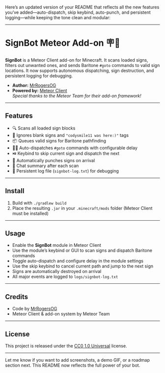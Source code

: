 Here’s an updated version of your README that reflects all the new features you’ve added—auto-dispatch, skip keybind, auto-punch, and persistent logging—while keeping the tone clean and modular:

---

# SignBot Meteor Add-on 🪧🤖

**SignBot** is a Meteor Client add-on for Minecraft. It scans loaded signs, filters out unwanted ones, and sends Baritone `#goto` commands to valid sign locations. It now supports autonomous dispatching, sign destruction, and persistent logging for debugging.

- **Author:** [MrRogersOG](https://github.com/MrRogersOG)  
- **Powered by:** [Meteor Client](https://meteorclient.com/)  
  _Special thanks to the Meteor Team for their add-on framework!_

---

## Features

- 🔍 Scans all loaded sign blocks
- 🚫 Ignores blank signs and `"codysmile11 was here:)"` tags
- 📦 Queues valid signs for Baritone pathfinding
- 🚶‍♂️ Auto-dispatches `#goto` commands with configurable delay
- ⏯️ Keybind to skip current sign and dispatch the next
- 👊 Automatically punches signs on arrival
- 💬 Chat summary after each scan
- 📝 Persistent log file (`signbot-log.txt`) for debugging

---

## Install

1. Build with `./gradlew build`  
2. Place the resulting `.jar` in your `.minecraft/mods` folder (Meteor Client must be installed)

---

## Usage

- Enable the **SignBot** module in Meteor Client  
- Use the module’s keybind or GUI to scan signs and dispatch Baritone commands  
- Toggle auto-dispatch and configure delay in the module settings  
- Use the skip keybind to cancel current path and jump to the next sign  
- Signs are automatically destroyed on arrival  
- All major events are logged to `logs/signbot-log.txt`

---

## Credits

- Code by [MrRogersOG](https://github.com/MrRogersOG)  
- Meteor Client & add-on system by Meteor Team

---

## License

This project is released under the [CC0 1.0 Universal](https://creativecommons.org/publicdomain/zero/1.0/) license.

---

Let me know if you want to add screenshots, a demo GIF, or a roadmap section next. This README now reflects the full power of your bot.
